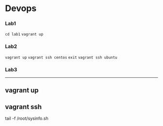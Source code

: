# Devops

### Lab1
`cd lab1`
`vagrant up`

### Lab2
`vagrant up`
`vagrant ssh centos`
`exit`
`vagrant ssh ubuntu`


### Lab3
---
vagrant up
---
vagrant ssh
---
tail -f /root/sysinfo.sh